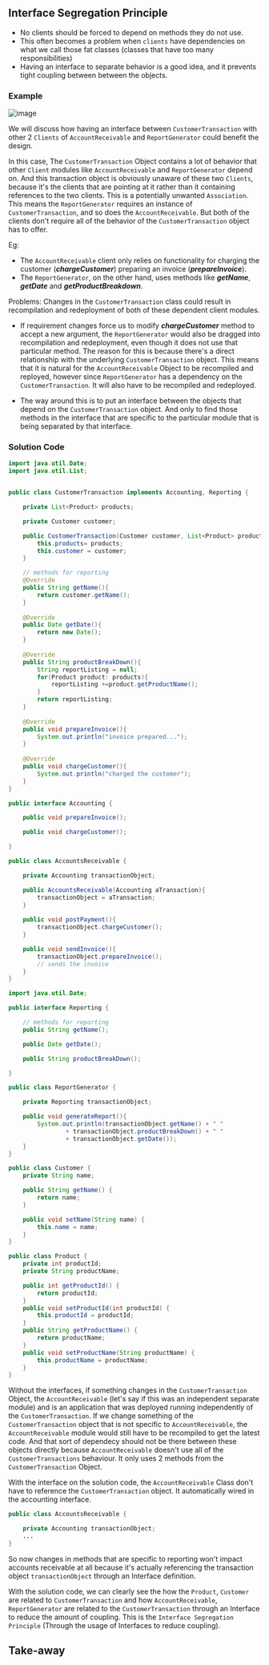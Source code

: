 ## Interface Segregation Principle
- No clients should be forced to depend on methods they do not use.
- This often becomes a problem when `clients` have dependencies on what we call those fat classes (classes that have too many responsibilities)
- Having an interface to separate behavior is a good idea, and it prevents tight coupling between between the objects.

### Example

![image](https://user-images.githubusercontent.com/59940078/206358032-20de9191-2236-458b-a379-f17227cd07d1.png)

We will discuss how having an interface between `CustomerTransaction` with other 2 `Clients` of `AccountReceivable` and `ReportGenerator` could benefit the design.

In this case, The `CustomerTransaction` Object contains a lot of behavior that other `Client` modules like `AccountReceivable` and `ReportGenerator` depend on. And this transaction object is obviously unaware of these two `Clients`, because it's the clients that are pointing at it rather than it containing references to the two clients. This is a potentially unwanted `Association`. This means the `ReportGenerator` requires an instance of `CustomerTransaction`, and so does the `AccountReceivable`. But both of the clients don't require all of the behavior of the `CustomerTransaction` object has to offer.

Eg: 
- The `AccountReceivable` client only relies on functionality for charging the customer (**_chargeCustomer_**) preparing an invoice (**_prepareInvoice_**).
- The `ReportGenerator`, on the other hand, uses methods like **_getName_**, **_getDate_** and **_getProductBreakdown_**.

Problems:
Changes in the `CustomerTransaction` class could result in recompilation and redeployment of both of these dependent client modules.
- If requirement changes force us to modify **_chargeCustomer_** method to accept a new argument, the `ReportGenerator` would also be dragged into recompilation and redeployment, even though it does not use that particular method. The reason for this is because there's a direct relationship with the underlying `CustomerTransaction` object. This means that it is natural for the `AccountReceivable` Object to be recompiled and reployed, however since `ReportGenerator` has a dependency on the `CustomerTransaction`. It will also have to be recompiled and redeployed.

- The way around this is to put an interface between the objects that depend on the `CustomerTransaction` object. And only to find those methods in the interface that are specific to the particular module that is being separated by that interface.


### Solution Code

```java
import java.util.Date;
import java.util.List;


public class CustomerTransaction implements Accounting, Reporting {

    private List<Product> products;

    private Customer customer;

    public CustomerTransaction(Customer customer, List<Product> products){
        this.products= products;
        this.customer = customer;
    }

    // methods for reporting
    @Override
    public String getName(){
        return customer.getName();
    }
    
    @Override
    public Date getDate(){
        return new Date();
    }
    
    @Override
    public String productBreakDown(){
        String reportListing = null;
        for(Product product: products){
            reportListing +=product.getProductName();
        }
        return reportListing;
    }
    
    @Override
    public void prepareInvoice(){
        System.out.println("invoice prepared...");
    }
    
    @Override
    public void chargeCustomer(){
        System.out.println("charged the customer");
    }
}
```

```java
public interface Accounting {

    public void prepareInvoice();

    public void chargeCustomer();

}
```

```java
public class AccountsReceivable {

    private Accounting transactionObject;

    public AccountsReceivable(Accounting aTransaction){
        transactionObject = aTransaction;
    }
    
    public void postPayment(){
        transactionObject.chargeCustomer();
    }

    public void sendInvoice(){
        transactionObject.prepareInvoice();
        // sends the invoice
    }
}
```

```java
import java.util.Date;

public interface Reporting {

    // methods for reporting
    public String getName();

    public Date getDate();

    public String productBreakDown();

}
```

```java
public class ReportGenerator {

    private Reporting transactionObject;

    public void generateReport(){
        System.out.println(transactionObject.getName() + " "
                + transactionObject.productBreakDown() + " "
                + transactionObject.getDate());
    }
}
```

```java
public class Customer {
    private String name;

    public String getName() {
        return name;
    }

    public void setName(String name) {
        this.name = name;
    }
}
```

```java
public class Product {
    private int productId;
    private String productName;

    public int getProductId() {
        return productId;
    }
    public void setProductId(int productId) {
        this.productId = productId;
    }
    public String getProductName() {
        return productName;
    }
    public void setProductName(String productName) {
        this.productName = productName;
    }
}
```

Without the interfaces, if something changes in the `CustomerTransaction` Object, the `AccountReceivable` (let's say if this was an independent separate module) and is an application that was deployed running independently of the `CustomerTransaction`. If we change something of the `CustomerTransaction` object that is not specific to `AccountReceivable`, the `AccountReceivable` module would still have to be recompiled to get the latest code. And that sort of dependecy should not be there between these objects directly because `AccountReceivable` doesn't use all of the `CustomerTransactions` behaviour. It only uses 2 methods from the `CustomerTransaction` Object.

With the interface on the solution code, the `AccountReceivable` Class don't have to reference the `CustomerTransaction` object. It automatically wired in the accounting interface. 
```java
public class AccountsReceivable {

    private Accounting transactionObject;
    ...
}
```
So now changes in methods that are specific to reporting won't impact accounts receivable at all because it's actually referencing the transaction object `transactionObject` through an Interface definition.

With the solution code, we can clearly see the how the `Product`, `Customer` are related to `CustomerTransaction` and how `AccountReceivable`, `ReportGenerator` are related to the `CustomerTransaction` through an Interface to reduce the amount of coupling. This is the `Interface Segregation Principle` (Through the usage of Interfaces to reduce coupling).

## Take-away
